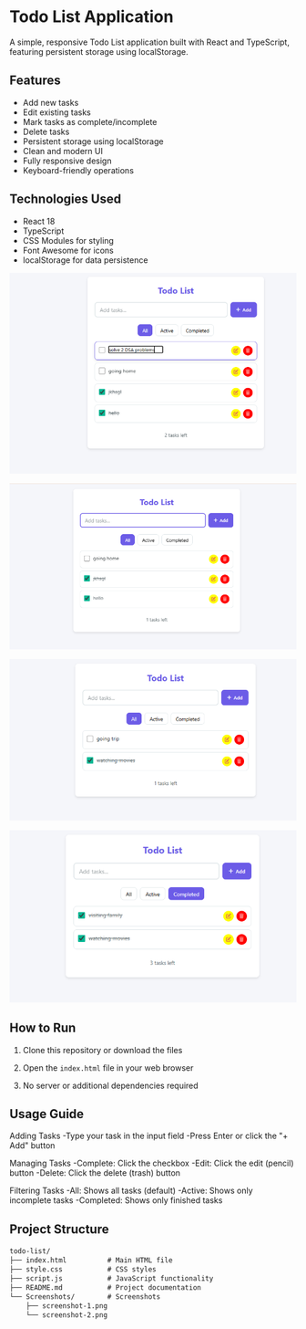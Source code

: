 # Todo List Application

A simple, responsive Todo List application built with React and TypeScript, featuring persistent storage using localStorage.

## Features
- Add new tasks  
- Edit existing tasks  
- Mark tasks as complete/incomplete  
- Delete tasks  
- Persistent storage using localStorage  
- Clean and modern UI  
- Fully responsive design  
- Keyboard-friendly operations  

## Technologies Used
- React 18  
- TypeScript  
- CSS Modules for styling  
- Font Awesome for icons  
- localStorage for data persistence  

![Screenshot 1](screenshots/edit_task.png)

![Screenshot 2](screenshots/homepage.png)

![Screenshot 3](screenshots/task_completion.png)

![Screenshot 4](screenshots/filter_tasks_completed.png)

## How to Run

1. Clone this repository or download the files

2. Open the `index.html` file in your web browser
3. No server or additional dependencies required

## Usage Guide

Adding Tasks
-Type your task in the input field
-Press Enter or click the "+ Add" button

Managing Tasks
-Complete: Click the checkbox
-Edit: Click the edit (pencil) button
-Delete: Click the delete (trash) button

Filtering Tasks
-All: Shows all tasks (default)
-Active: Shows only incomplete tasks
-Completed: Shows only finished tasks

## Project Structure

```
todo-list/
├── index.html          # Main HTML file
├── style.css           # CSS styles
├── script.js           # JavaScript functionality
├── README.md           # Project documentation
└── Screenshots/        # Screenshots
    ├── screenshot-1.png
    └── screenshot-2.png
```
